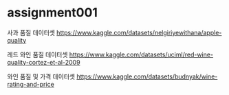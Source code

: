# assignment001

사과 품질 데이터셋
https://www.kaggle.com/datasets/nelgiriyewithana/apple-quality

레드 와인 품질 데이터셋
https://www.kaggle.com/datasets/uciml/red-wine-quality-cortez-et-al-2009

와인 품질 및 가격 데이터셋
https://www.kaggle.com/datasets/budnyak/wine-rating-and-price